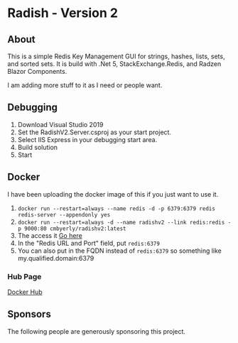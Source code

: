 # Radish - Version 2

## About

This is a simple Redis Key Management GUI for strings, hashes, lists, sets, and sorted sets.  It is build with .Net 5, StackExchange.Redis, and Radzen Blazor Components.

I am adding more stuff to it as I need or people want.

## Debugging

1. Download Visual Studio 2019
2. Set the RadishV2.Server.csproj as your start project.
3. Select IIS Express in your debugging start area.
4. Build solution
5. Start

## Docker

I have been uploading the docker image of this if you just want to use it.

1. `docker run --restart=always --name redis -d -p 6379:6379 redis redis-server --appendonly yes`
2. `docker run --restart=always -d --name radishv2 --link redis:redis -p 9000:80 cmbyerly/radishv2:latest`
3. The access it [Go here](http://localhost:9000)
4. In the "Redis URL and Port" field, put `redis:6379`
5. You can also put in the FQDN instead of `redis:6379` so something like my.qualified.domain:6379

### Hub Page

[Docker Hub](https://hub.docker.com/r/cmbyerly/radishv2)

## Sponsors

The following people are generously sponsoring this project.
